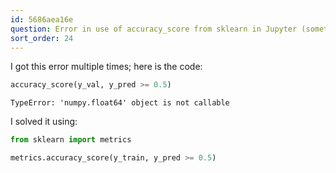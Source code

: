 ```yaml
---
id: 5686aea16e
question: Error in use of accuracy_score from sklearn in Jupyter (sometimes)
sort_order: 24
---
```


I got this error multiple times; here is the code:

```python
accuracy_score(y_val, y_pred >= 0.5)
```

```
TypeError: 'numpy.float64' object is not callable
```

I solved it using:

```python
from sklearn import metrics

metrics.accuracy_score(y_train, y_pred >= 0.5)
```